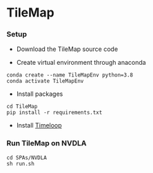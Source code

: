 # TileMap

### Setup ###
* Download the TileMap source code 

* Create virtual environment through anaconda
```
conda create --name TileMapEnv python=3.8
conda activate TileMapEnv
```
* Install packages
   
```
cd TileMap
pip install -r requirements.txt
```

* Install [Timeloop](https://timeloop.csail.mit.edu/timeloop)

### Run TileMap on NVDLA ###

```
cd SPAs/NVDLA
sh run.sh
```

